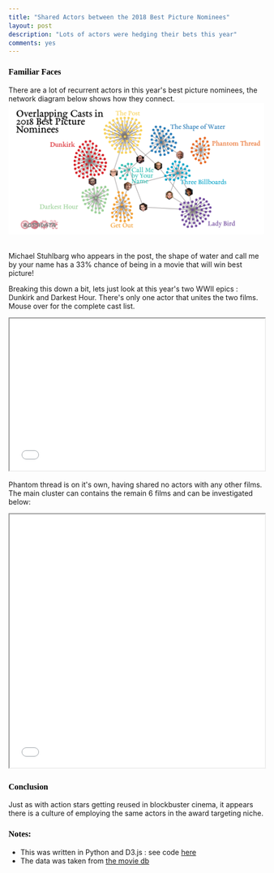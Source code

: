 ```yaml
---
title: "Shared Actors between the 2018 Best Picture Nominees"
layout: post
description: "Lots of actors were hedging their bets this year"
comments: yes
---
```

<script src="https://cdn.jsdelivr.net/npm/lazyload@2.0.0-beta.2/lazyload.js"></script>
<html>
<link rel="stylesheet"
      href="https://fonts.googleapis.com/css?family=EBGaramond">
<style>
@font-face {
  font-family: 'ebgaramond';
  src: url('/res/blog_12/EBGaramond.ttf') format('truetype');
  font-weight: normal;
  font-style: normal;
}
  h1,h2,h3,head,title {
    font-family: 'ebgaramond',serif;
    color: Black;
    <!-- background-color: gold; -->
  }
</style>
</html>

### Familiar Faces

There are a lot of recurrent actors in this year's best picture nominees, the network diagram below shows how they connect.
<a href="/res/blog_12/cluster.png">
<img class="lazyload" src="/res/blog_12/cluster.png">
</a>﻿

Michael Stuhlbarg who appears in the post, the shape of water and call me by your name has a 33% chance of being in a movie that will win best picture!

Breaking this down a bit, lets just look at this year's two WWII epics : Dunkirk and Darkest Hour. There's only one actor that unites the two films. Mouse over for the complete cast list.


<iframe class="lazyload" src="/res/blog_12/cluster_ww2.html" width="100%" height="300px" scrolling="no"></iframe>

Phantom thread is on it's own, having shared no actors with any other films. The main cluster can contains the remain 6 films and can be investigated below:

<iframe class="lazyload" src="/res/blog_12/other_sets.html" width="100%" height="500px" scrolling="no"></iframe>

### Conclusion
Just as with action stars getting reused in blockbuster cinema, it appears there is a culture of employing the same actors in the award targeting niche.


### Notes:
* This was written in Python and D3.js : see code [here](https://github.com/NicholasARossi/academy_awards/tree/master)
* The data was taken from [the movie db](https://www.themoviedb.org)
